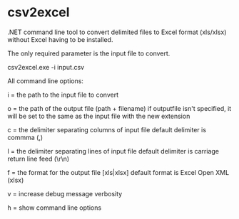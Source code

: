 # csv2excel
.NET command line tool to convert delimited files to Excel format (xls/xlsx) without Excel having to be installed.

The only required parameter is the input file to convert.

csv2excel.exe -i input.csv

All command line options:

i = the path to the input file to convert

o = the path of the output file (path + filename) 
    if outputfile isn't specified, it will be set to the same as the input file with the new extension
    
c = the delimiter separating columns of input file
    default delimiter is commma (,)
    
l = the delimiter separating lines of input file
    default delimiter is carriage return line feed (\r\n)
    
f = the format for the output file [xls|xlsx]
    default format is Excel Open XML (xlsx)
    
v = increase debug message verbosity

h = show command line options
